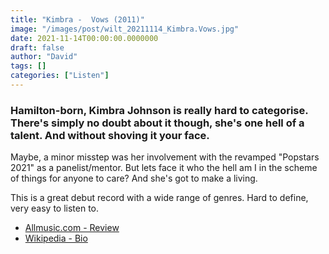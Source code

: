 ```yaml
---
title: "Kimbra -  Vows (2011)"
image: "/images/post/wilt_20211114_Kimbra.Vows.jpg"
date: 2021-11-14T00:00:00.0000000
draft: false
author: "David"
tags: []
categories: ["Listen"]
---
```

### Hamilton-born, Kimbra Johnson is really hard to categorise.  There's simply no doubt about it though, she's one hell of a talent. And without shoving it your face.

 Maybe, a minor misstep was her involvement with the revamped "Popstars 2021" as a panelist/mentor. But lets face it who the hell am I in the scheme of things for anyone to care?  And she's got to make a living.

 This is a great debut record with a wide range of genres. Hard to define, very easy to listen to.

-  [Allmusic.com - Review](https://www.allmusic.com/album/vows-mw0002210927)
-  [Wikipedia - Bio](https://en.wikipedia.org/wiki/Kimbra)